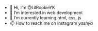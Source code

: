 - 👋 Hi, I’m @LilRookieYK
- 👀 I’m interested in web development 
- 🌱 I’m currently learning html, css, js
- 📫 How to reach me on instagram _yashya_

<!---
LilRookieYK/LilRookieYK is a ✨ special ✨ repository because its `README.md` (this file) appears on your GitHub profile.
You can click the Preview link to take a look at your changes.
--->
